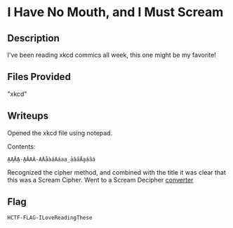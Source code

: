 # I Have No Mouth, and I Must Scream

## Description
I've been reading xkcd commics all week, this one might be my favorite!

## Files Provided
"xkcd"

## Writeups
Opened the xkcd file using notepad.

Contents:
```
A̰A̧ĀA̮-A̮ĂAA̋-ẢĂåàáȂáaa̲ảâa̋Āa̰áãá
```

Recognized the cipher method, and combined with the title it was clear that this was a Scream Cipher.
Went to a Scream Decipher [converter](https://scream-cipher.netlify.app/)

## Flag
```
HCTF-FLAG-ILoveReadingThese
```
